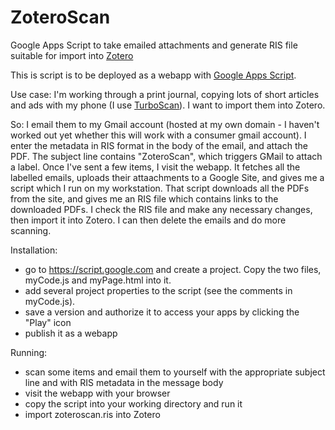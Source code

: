 ZoteroScan
==========

Google Apps Script to take emailed attachments and generate RIS file suitable for import into [Zotero](http://www.zotero.org/)

This is script is to be deployed as a webapp with [Google Apps Script](https://developers.google.com/apps-script/). 

Use case: I'm working through a print journal, copying lots of short articles and ads with my phone (I use [TurboScan](https://itunes.apple.com/ca/app/turboscan-quickly-scan-multipage/id342548956?mt=8)). I want to import them into Zotero.

So: I email them to my Gmail account (hosted at my own domain - I haven't worked out yet whether this will work with a consumer gmail account). I enter the metadata in RIS format in the body of the email, and attach the PDF. The subject line contains "ZoteroScan", which triggers GMail to attach a label. Once I've sent a few items, I visit the webapp. It fetches all the labelled emails, uploads their attaachments to a Google Site, and gives me a script which I run on my workstation. That script downloads all the PDFs from the site, and gives me an RIS file which contains links to the downloaded PDFs. I check the RIS file and make any necessary changes, then import it into Zotero. I can then delete the emails and do more scanning.

Installation: 

* go to https://script.google.com and create a project. Copy the two files, myCode.js and myPage.html into it.
* add several project properties to the script (see the comments in myCode.js). 
* save a version and authorize it to access your apps by clicking the "Play" icon
* publish it as a webapp

Running:

* scan some items and email them to yourself with the appropriate subject line and with RIS metadata in the message body
* visit the webapp with your browser
* copy the script into your working directory and run it
* import zoteroscan.ris into Zotero

